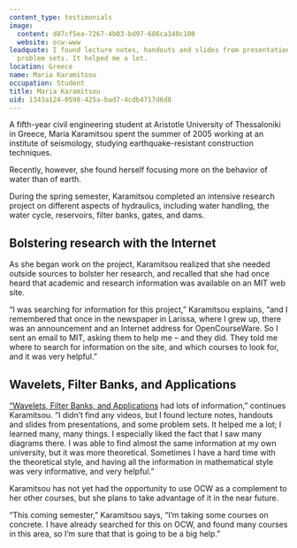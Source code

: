 ```yaml
---
content_type: testimonials
image:
  content: d87cf5ea-7267-4b03-bd97-686ca140c100
  website: ocw-www
leadquote: I found lecture notes, handouts and slides from presentations, and some
  problem sets. It helped me a lot.
location: Greece
name: Maria Karamitsou
occupation: Student
title: Maria Karamitsou
uid: 1343a124-0598-425a-bad7-4cdb4717d6d8
---
```

A fifth-year civil engineering student at Aristotle University of Thessaloniki in Greece, Maria Karamitsou spent the summer of 2005 working at an institute of seismology, studying earthquake-resistant construction techniques.

Recently, however, she found herself focusing more on the behavior of water than of earth.

During the spring semester, Karamitsou completed an intensive research project on different aspects of hydraulics, including water handling, the water cycle, reservoirs, filter banks, gates, and dams.

## **Bolstering research with the Internet**

As she began work on the project, Karamitsou realized that she needed outside sources to bolster her research, and recalled that she had once heard that academic and research information was available on an MIT web site.

“I was searching for information for this project,” Karamitsou explains, “and I remembered that once in the newspaper in Larissa, where I grew up, there was an announcement and an Internet address for OpenCourseWare. So I sent an email to MIT, asking them to help me – and they did. They told me where to search for information on the site, and which courses to look for, and it was very helpful.”

## **Wavelets, Filter Banks, and Applications**

[“Wavelets, Filter Banks, and Applications](https://ocw.mit.edu/courses/mathematics/18-327-wavelets-filter-banks-and-applications-spring-2003) had lots of information,” continues Karamitsou. “I didn’t find any videos, but I found lecture notes, handouts and slides from presentations, and some problem sets. It helped me a lot; I learned many, many things. I especially liked the fact that I saw many diagrams there. I was able to find almost the same information at my own university, but it was more theoretical. Sometimes I have a hard time with the theoretical style, and having all the information in mathematical style was very informative, and very helpful.”

Karamitsou has not yet had the opportunity to use OCW as a complement to her other courses, but she plans to take advantage of it in the near future.

“This coming semester,” Karamitsou says, “I’m taking some courses on concrete. I have already searched for this on OCW, and found many courses in this area, so I’m sure that that is going to be a big help.”